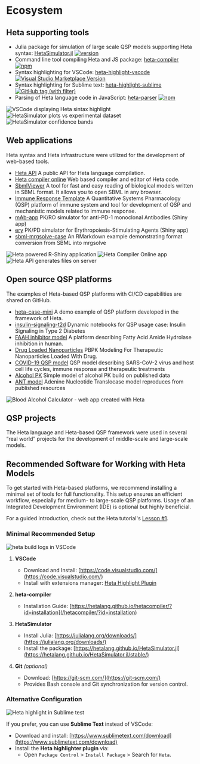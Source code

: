 # Ecosystem

## Heta supporting tools

- Julia package for simulation of large scale QSP models supporting Heta syntax: [HetaSimulator.jl](https://github.com/hetalang/HetaSimulator.jl) [![version](https://juliahub.com/docs/HetaSimulator/version.svg)](https://juliahub.com/ui/Packages/HetaSimulator/IIE0h)
- Command line tool compiling Heta and JS package: [heta-compiler](https://github.com/hetalang/heta-compiler) [![npm](https://img.shields.io/npm/v/heta-compiler)](https://www.npmjs.com/package/heta-compiler)
- Syntax highlighting for VSCode: [heta-highlight-vscode](https://github.com/hetalang/heta-highlight-vscode) [![Visual Studio Marketplace Version](https://img.shields.io/visual-studio-marketplace/v/insysbio.heta-highlight-vscode?label=VSMarket)](https://marketplace.visualstudio.com/items?itemName=insysbio.heta-highlight-vscode)
- Syntax highlighting for Sublime text: [heta-highlight-sublime](https://github.com/hetalang/heta-highlight-sublime) [![GitHub tag (with filter)](https://img.shields.io/github/v/tag/hetalang/heta-highlight-sublime)](https://packagecontrol.io/packages/heta)
- Parsing of Heta language code in JavaScript: [heta-parser](https://github.com/hetalang/heta-parser) [![npm](https://img.shields.io/npm/v/heta-parser)](https://www.npmjs.com/package/heta-parser)

![VSCode displaying Heta sintax highlight](img/fig2.png)
![HetaSimulator plots vs experimental dataset](img/fig5.png)
![HetaSimulator confidence bands](img/fig1.png)

## Web applications

Heta syntax and Heta infrastructure were utilized for the development of web-based tools.

- [Heta API](https://heta-api.insysbio.com/)
    A public API for Heta language compilation.
- [Heta compiler online](https://heta-online.insysbio.com/)
    Web based compiler and editor of Heta code.
- [SbmlViewer](https://sv.insysbio.com/)
    A tool for fast and easy reading of biological models written in SBML format. It allows you to open SBML in any browser.
- [Immune Response Template](https://irt.insysbio.com)
    A Quantitative Systems Pharmacology (QSP) platform of immune system and tool for development of QSP and mechanistic models related to immune response.
- [mAb-app](https://shiny.insysbio.com/mAb-app/)
    PK/RO simulator for anti-PD-1 monoclonal Antibodies (Shiny app)
- [ery](https://shiny.insysbio.com/ery/)
    PK/PD simulator for Erythropoiesis-Stimulating Agents (Shiny app)
- [sbml-mrgsolve-case](https://shiny.insysbio.com/sbml-mrgsolve-case/)
    An RMarkdown example demonstrating format conversion from SBML into mrgsolve

![Heta powered R-Shiny application](img/fig7.png)
![Heta Compiler Online app](img/fig4.png)
![Heta API generates files on server](img/fig6.png)

## Open source QSP platforms

The examples of Heta-based QSP platforms with CI/CD capabilities are shared on GitHub.

- [heta-case-mini](https://github.com/insysbio/heta-case-mini/)
    A demo example of QSP platform developed in the framework of Heta.
- [insulin-signaling-t2d](https://github.com/insysbio/insulin-signaling-t2d)
    Dynamic notebooks for QSP usage case: Insulin Signaling in Type 2 Diabetes
- [FAAH inhibitor model](https://github.com/insysbio/faah-inhibitor)
    A platform describing Fatty Acid Amide Hydrolase inhibition in human.
- [Drug Loaded Nanoparticles](https://github.com/insysbio/drug-loaded-nanoparticles)
    PBPK Modeling For Therapeutic Nanoparticles Loaded With Drug.
- [COVID-19 QSP model](https://github.com/insysbio/covid19-qsp-model)
    QSP model describing SARS-CoV-2 virus and host cell life cycles, immune response and therapeutic treatments
- [Alcohol PK](https://github.com/insysbio/alco)
    Simple model of alcohol PK build on published data
- [ANT model](https://github.com/insysbio/ant-mito-model)
    Adenine Nucleotide Translocase model reproduces from published resources

![Blood Alcohol Calculator - web app created with Heta](img/fig8.png)

## QSP projects

The Heta language and Heta-based QSP framework were used in several “real world” projects for the development of middle-scale and large-scale models.

## Recommended Software for Working with Heta Models

To get started with Heta-based platforms, we recommend installing a minimal set of tools for full functionality. This setup ensures an efficient workflow, especially for medium- to large-scale QSP platforms. Usage of an Integrated Development Environment (IDE) is optional but highly beneficial.

For a guided introduction, check out the Heta tutorial's [Lesson #1](https://youtu.be/aIpo9Yksyb8).

### Minimal Recommended Setup

![heta build logs in VSCode](img/fig3.png)

1. **VSCode**  
   - Download and Install: [https://code.visualstudio.com/](https://code.visualstudio.com/)  
   - Install with extensions manager: [Heta Highlight Plugin](https://marketplace.visualstudio.com/items?itemName=heta-highlight)

2. **heta-compiler**  
   - Installation Guide: [https://hetalang.github.io/hetacompiler/?id=installation](/hetacompiler/?id=installation)

3. **HetaSimulator**
    - Install Julia: [https://julialang.org/downloads/](https://julialang.org/downloads/)
    - Install the package: [https://hetalang.github.io/HetaSimulator.jl](https://hetalang.github.io/HetaSimulator.jl/stable/)

4. **Git** *(optional)*  
   - Download: [https://git-scm.com/](https://git-scm.com/)  
   - Provides Bash console and Git synchronization for version control.

### Alternative Configuration

![Heta highlight in Sublime test](img/fig9.png)

If you prefer, you can use **Sublime Text** instead of VSCode:  
- Download and install: [https://www.sublimetext.com/download](https://www.sublimetext.com/download)  
- Install the **Heta highlighter plugin** via:  
  - Open `Package Control` > `Install Package` > Search for `Heta`.

